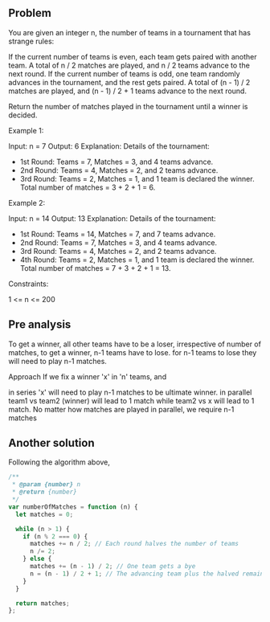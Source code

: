 ## Problem

You are given an integer n, the number of teams in a tournament that has strange rules:

If the current number of teams is even, each team gets paired with another team. A total of n / 2 matches are played, and n / 2 teams advance to the next round.
If the current number of teams is odd, one team randomly advances in the tournament, and the rest gets paired. A total of (n - 1) / 2 matches are played, and (n - 1) / 2 + 1 teams advance to the next round.

Return the number of matches played in the tournament until a winner is decided.

Example 1:

Input: n = 7
Output: 6
Explanation: Details of the tournament:

- 1st Round: Teams = 7, Matches = 3, and 4 teams advance.
- 2nd Round: Teams = 4, Matches = 2, and 2 teams advance.
- 3rd Round: Teams = 2, Matches = 1, and 1 team is declared the winner.
  Total number of matches = 3 + 2 + 1 = 6.

Example 2:

Input: n = 14
Output: 13
Explanation: Details of the tournament:

- 1st Round: Teams = 14, Matches = 7, and 7 teams advance.
- 2nd Round: Teams = 7, Matches = 3, and 4 teams advance.
- 3rd Round: Teams = 4, Matches = 2, and 2 teams advance.
- 4th Round: Teams = 2, Matches = 1, and 1 team is declared the winner.
  Total number of matches = 7 + 3 + 2 + 1 = 13.

Constraints:

1 <= n <= 200

## Pre analysis

To get a winner, all other teams have to be a loser, irrespective of number of matches, to get a winner, n-1 teams have to lose.
for n-1 teams to lose they will need to play n-1 matches.

Approach
If we fix a winner 'x' in 'n' teams, and

in series 'x' will need to play n-1 matches to be ultimate winner.
in parallel team1 vs team2 (winner) will lead to 1 match while team2 vs x will lead to 1 match. No matter how matches are played in parallel, we require n-1 matches

## Another solution

Following the algorithm above,

```javascript
/**
 * @param {number} n
 * @return {number}
 */
var numberOfMatches = function (n) {
  let matches = 0;

  while (n > 1) {
    if (n % 2 === 0) {
      matches += n / 2; // Each round halves the number of teams
      n /= 2;
    } else {
      matches += (n - 1) / 2; // One team gets a bye
      n = (n - 1) / 2 + 1; // The advancing team plus the halved remaining teams
    }
  }

  return matches;
};
```
